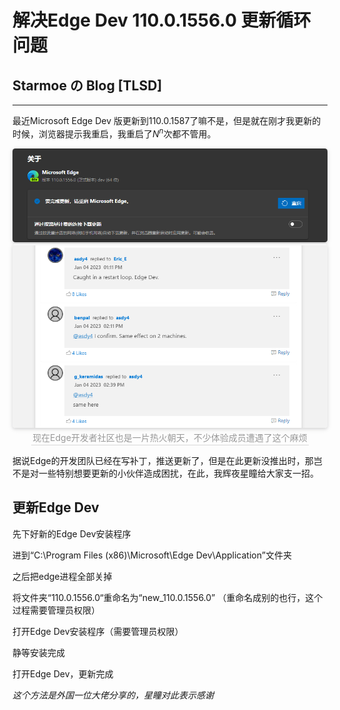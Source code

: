 # 解决Edge Dev 110.0.1556.0 更新循环问题

## Starmoe の Blog [TLSD]

---

最近Microsoft Edge Dev 版更新到110.0.1587了嘛不是，但是就在刚才我更新的时候，浏览器提示我重启，我重启了$N^{n}$次都不管用。

<center>
    <img style="border-radius: 0.3125em;
    box-shadow: 0 2px 4px 0 rgba(34,36,38,.12),0 2px 10px 0 rgba(34,36,38,.08);"
    src="/images/2023-01-06/02.png">
    <br>
</center>

<center>
    <img style="border-radius: 0.3125em;
    box-shadow: 0 2px 4px 0 rgba(34,36,38,.12),0 2px 10px 0 rgba(34,36,38,.08);"
    src="/images/2023-01-06/01.png">
    <br>
    <div style="color:orange; border-bottom: 1px solid #d9d9d9;
    display: inline-block;
    color: #999;
    padding: 2px;">现在Edge开发者社区也是一片热火朝天，不少体验成员遭遇了这个麻烦</div>
</center>

据说Edge的开发团队已经在写补丁，推送更新了，但是在此更新没推出时，那岂不是对一些特别想要更新的小伙伴造成困扰，在此，我辉夜星瞳给大家支一招。

## 更新Edge Dev

先下好新的Edge Dev安装程序

进到“C:\Program Files (x86)\Microsoft\Edge Dev\Application”文件夹

之后把edge进程全部关掉

将文件夹“110.0.1556.0“重命名为“new_110.0.1556.0” （重命名成别的也行，这个过程需要管理员权限）

打开Edge Dev安装程序（需要管理员权限）

静等安装完成

打开Edge Dev，更新完成

*这个方法是外国一位大佬分享的，星瞳对此表示感谢*